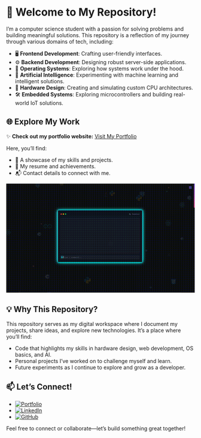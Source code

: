 # 👋 Welcome to My Repository!

I’m a computer science student with a passion for solving problems and building meaningful solutions. This repository is a reflection of my journey through various domains of tech, including:

- 🖥️ **Frontend Development**: Crafting user-friendly interfaces.  
- ⚙️ **Backend Development**: Designing robust server-side applications.  
- 📂 **Operating Systems**: Exploring how systems work under the hood.  
- 🤖 **Artificial Intelligence**: Experimenting with machine learning and intelligent solutions.  
- 🔧 **Hardware Design**: Creating and simulating custom CPU architectures.  
- 🛠️ **Embedded Systems**: Exploring microcontrollers and building real-world IoT solutions.

## 🌐 Explore My Work

✨ **Check out my portfolio website:** [Visit My Portfolio](https://singular-treacle-46a976.netlify.app)  

Here, you’ll find:  
- 🌟 A showcase of my skills and projects.  
- 📄 My resume and achievements.  
- 📬 Contact details to connect with me.  

[![Portfolio Preview](terminal.gif)](https://singular-treacle-46a976.netlify.app)


## 💡 Why This Repository?  
This repository serves as my digital workspace where I document my projects, share ideas, and explore new technologies. It’s a place where you’ll find:  
- Code that highlights my skills in hardware design, web development, OS basics, and AI.  
- Personal projects I’ve worked on to challenge myself and learn.  
- Future experiments as I continue to explore and grow as a developer.  




## 📫 Let’s Connect!  
- [![Portfolio](https://img.shields.io/badge/Portfolio-Website-blue)](https://singular-treacle-46a976.netlify.app/#contacts)  
- [![LinkedIn](https://img.shields.io/badge/LinkedIn-Connect-blue)](https://www.linkedin.com/in/arrajkamel)  
- [![GitHub](https://img.shields.io/badge/GitHub-Follow-lightgrey)](https://github.com/arrajkamel)  

Feel free to connect or collaborate—let’s build something great together!  
